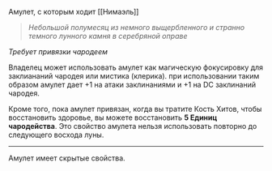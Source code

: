 Амулет, с которым ходит [[Нимаэль]]

> _Небольшой полумесяц из немного выщербленного и странно темного лунного камня в серебряной оправе_

_Требует привязки чародеем_

Владелец может использовать амулет как магическую фокусировку для заклиананий чародея или мистика (клерика). при использовании таким образом амулет дает +1 на атаки заклинаниями и +1 на DC заклинаний чародея.

Кроме того, пока амулет привязан, когда вы тратите Кость Хитов, чтобы восстановить здоровье, вы можете восстановить **5 Единиц чародейства**. Это свойство амулета нельзя использовать повторно до следующего восхода луны.

---

Амулет имеет скрытые свойства.
